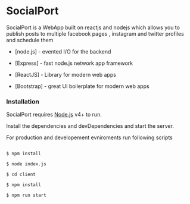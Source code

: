 # SocialPort



SocialPort is a WebApp built on reactjs and nodejs which allows you to publish posts to multiple facebook pages , instagram and twitter profiles and schedule them



* [node.js] - evented I/O for the backend

* [Express] - fast node.js network app framework 

* [ReactJS] - Library for modern web apps

* [Bootstrap] - great UI boilerplate for modern web apps

### Installation



SocialPort requires [Node.js](https://nodejs.org/) v4+ to run.



Install the dependencies and devDependencies and start the server.

For production and developement evniroments run following scripts

```

$ npm install 

$ node index.js

$ cd client

$ npm install

$ npm run start

```

